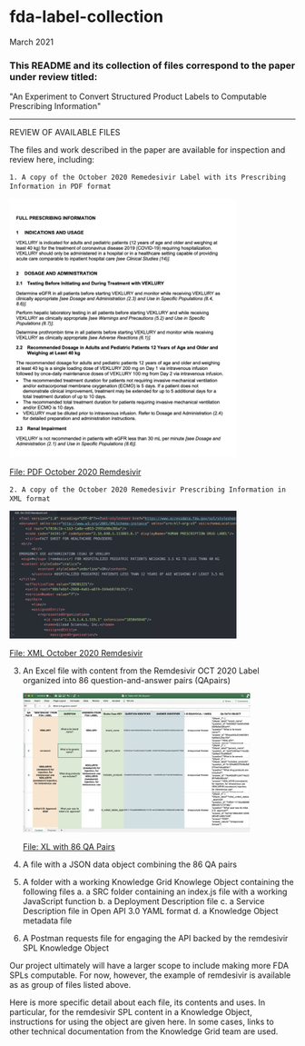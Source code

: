 # fda-label-collection

March 2021

### This README and its collection of files correspond to the paper under review titled:
"An Experiment to Convert Structured Product Labels to Computable Prescribing Information"

---

REVIEW OF AVAILABLE FILES

The files and work described in the paper are available for inspection and review here, including:

```
1. A copy of the October 2020 Remedesivir Label with its Prescribing Information in PDF format
```
   <img src ="https://github.com/kgrid-objects/fda-label-collection/blob/main/readmeImages/PDF.image.png" width = "400">
   
   [File: PDF October 2020 Remdesivir](https://github.com/kgrid-objects/fda-label-collection/blob/main/PDF%20Oct%202020%20Remdesivir.pdf)
```
2. A copy of the October 2020 Remedesivir Prescribing Information in XML format
```
   <img src ="https://github.com/kgrid-objects/fda-label-collection/blob/main/readmeImages/XML.image.png" width = "400">

   [File: XML October 2020 Remdesivir](https://github.com/kgrid-objects/fda-label-collection/blob/main/XML%20Oct%202020%20Remdesivir.xml)

3. An Excel file with content from the Remdesivir OCT 2020 Label organized into 86 question-and-answer pairs (QApairs)

   <img src ="https://github.com/kgrid-objects/fda-label-collection/blob/main/readmeImages/XL.image.png" width = "400">

   [File: XL with 86 QA Pairs](https://github.com/kgrid-objects/fda-label-collection/blob/main/XL%20Table%20with%2086%20QApairs.xlsx)

4. A file with a JSON data object combining the 86 QA pairs
5. A folder with a working Knowledge Grid Knowlege Object containing the following files
      a. a SRC folder containing an index.js file with a working JavaScript function 
      b. a Deployment Description file
      c. a Service Description file in Open API 3.0 YAML format
      d. a Knowledge Object metadata file
6. A Postman requests file for engaging the API backed by the remdesivir SPL Knowledge Object

  
Our project ultimately will have a larger scope to include making more FDA SPLs computable. For now, however, the example of remdesivir is available as as group of files listed above.

Here is more specific detail about each file, its contents and uses. In particular, for the remdesivir SPL content in a Knowledge Object, instructions for using the object are given here. In some cases, links to other technical documentation from the Knowledge Grid team are used. 

 
